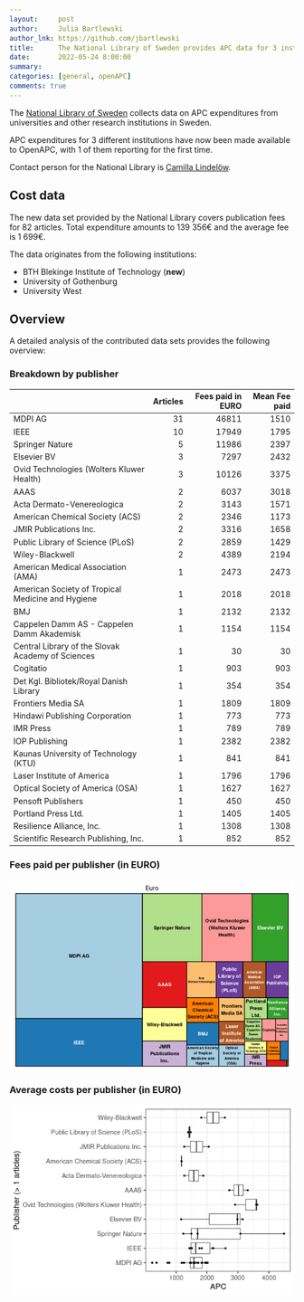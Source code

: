 ```yaml
---
layout:     post
author:     Julia Bartlewski
author_lnk: https://github.com/jbartlewski
title:      The National Library of Sweden provides APC data for 3 institutions
date:       2022-05-24 8:00:00
summary:    
categories: [general, openAPC]
comments: true
---
```




The [National Library of Sweden](https://www.kb.se/in-english.html) collects data on APC expenditures from universities and other research institutions in Sweden. 

APC expenditures for 3 different institutions have now been made available to OpenAPC, with 1 of them reporting for the first time.

Contact person for the National Library is [Camilla Lindelöw](mailto:Camilla.Lindelow@kb.se).

## Cost data



The new data set provided by the National Library covers publication fees for 82 articles. Total expenditure amounts to 139 356€ and the average fee is 1 699€.

The data originates from the following institutions:

- BTH Blekinge Institute of Technology (**new**)
- University of Gothenburg
- University West


## Overview

A detailed analysis of the contributed data sets provides the following overview:

### Breakdown by publisher


|                                                  | Articles| Fees paid in EURO| Mean Fee paid|
|:-------------------------------------------------|--------:|-----------------:|-------------:|
|MDPI AG                                           |       31|             46811|          1510|
|IEEE                                              |       10|             17949|          1795|
|Springer Nature                                   |        5|             11986|          2397|
|Elsevier BV                                       |        3|              7297|          2432|
|Ovid Technologies (Wolters Kluwer Health)         |        3|             10126|          3375|
|AAAS                                              |        2|              6037|          3018|
|Acta Dermato-Venereologica                        |        2|              3143|          1571|
|American Chemical Society (ACS)                   |        2|              2346|          1173|
|JMIR Publications Inc.                            |        2|              3316|          1658|
|Public Library of Science (PLoS)                  |        2|              2859|          1429|
|Wiley-Blackwell                                   |        2|              4389|          2194|
|American Medical Association (AMA)                |        1|              2473|          2473|
|American Society of Tropical Medicine and Hygiene |        1|              2018|          2018|
|BMJ                                               |        1|              2132|          2132|
|Cappelen Damm AS - Cappelen Damm Akademisk        |        1|              1154|          1154|
|Central Library of the Slovak Academy of Sciences |        1|                30|            30|
|Cogitatio                                         |        1|               903|           903|
|Det Kgl. Bibliotek/Royal Danish Library           |        1|               354|           354|
|Frontiers Media SA                                |        1|              1809|          1809|
|Hindawi Publishing Corporation                    |        1|               773|           773|
|IMR Press                                         |        1|               789|           789|
|IOP Publishing                                    |        1|              2382|          2382|
|Kaunas University of Technology (KTU)             |        1|               841|           841|
|Laser Institute of America                        |        1|              1796|          1796|
|Optical Society of America (OSA)                  |        1|              1627|          1627|
|Pensoft Publishers                                |        1|               450|           450|
|Portland Press Ltd.                               |        1|              1405|          1405|
|Resilience Alliance, Inc.                         |        1|              1308|          1308|
|Scientific Research Publishing, Inc.              |        1|               852|           852|

### Fees paid per publisher (in EURO)

![plot of chunk tree_natlibswe_2022_05_24_full](/figure/tree_natlibswe_2022_05_24_full-1.png)

###  Average costs per publisher (in EURO)

![plot of chunk box_natlibswe_2022_05_24_publisher_full](/figure/box_natlibswe_2022_05_24_publisher_full-1.png)
